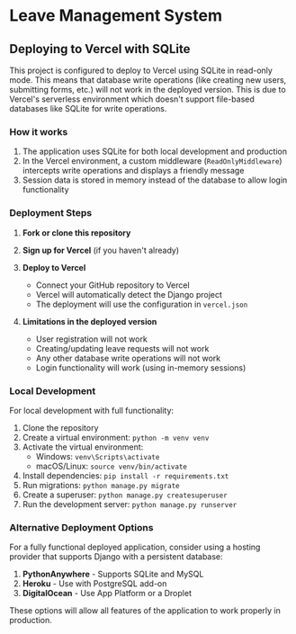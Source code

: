 # Leave Management System

## Deploying to Vercel with SQLite

This project is configured to deploy to Vercel using SQLite in read-only mode. This means that database write operations (like creating new users, submitting forms, etc.) will not work in the deployed version. This is due to Vercel's serverless environment which doesn't support file-based databases like SQLite for write operations.

### How it works

1. The application uses SQLite for both local development and production
2. In the Vercel environment, a custom middleware (`ReadOnlyMiddleware`) intercepts write operations and displays a friendly message
3. Session data is stored in memory instead of the database to allow login functionality

### Deployment Steps

1. **Fork or clone this repository**

2. **Sign up for Vercel** (if you haven't already)

3. **Deploy to Vercel**

   - Connect your GitHub repository to Vercel
   - Vercel will automatically detect the Django project
   - The deployment will use the configuration in `vercel.json`

4. **Limitations in the deployed version**
   - User registration will not work
   - Creating/updating leave requests will not work
   - Any other database write operations will not work
   - Login functionality will work (using in-memory sessions)

### Local Development

For local development with full functionality:

1. Clone the repository
2. Create a virtual environment: `python -m venv venv`
3. Activate the virtual environment:
   - Windows: `venv\Scripts\activate`
   - macOS/Linux: `source venv/bin/activate`
4. Install dependencies: `pip install -r requirements.txt`
5. Run migrations: `python manage.py migrate`
6. Create a superuser: `python manage.py createsuperuser`
7. Run the development server: `python manage.py runserver`

### Alternative Deployment Options

For a fully functional deployed application, consider using a hosting provider that supports Django with a persistent database:

1. **PythonAnywhere** - Supports SQLite and MySQL
2. **Heroku** - Use with PostgreSQL add-on
3. **DigitalOcean** - Use App Platform or a Droplet

These options will allow all features of the application to work properly in production.
